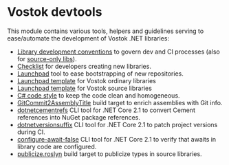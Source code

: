 # Vostok devtools

This module contains various tools, helpers and guidelines serving to ease/automate the development of Vostok .NET libraries:

* [Library development conventions](library-dev-conventions/conventions.md) to govern dev and CI processes (also for [source-only libs](library-dev-conventions/src-libs-conventions.md)).
* [Checklist](library-dev-conventions/how-to-create-new-library.md) for developers creating new libraries.
* [Launchpad](launchpad) tool to ease bootstrapping of new repositories.
* [Launchpad template](launchpad-templates/library-ordinary) for Vostok ordinary libraries
* [Launchpad template](launchpad-templates/library-source) for Vostok source libraries
* [C# code style](code-style-csharp) to keep the code clean and homogeneous.
* [GitCommit2AssemblyTitle](git-commit-to-assembly-title) build target to enrich assemblies with Git info.
* [dotnetcementrefs](dotnetcementrefs) CLI tool for .NET Core 2.1 to convert Cement references into NuGet package references.
* [dotnetversionsuffix](dotnetversionsuffix) CLI tool for .NET Core 2.1 to patch project versions during CI.
* [configure-await-false](configure-await-false) CLI tool for .NET Core 2.1 to verify that awaits in library code are configured.
* [publicize.roslyn](publicize.roslyn) build target to publicize types in source libraries.
